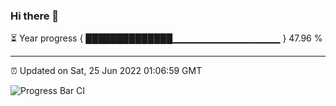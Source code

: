### Hi there 👋

⏳ Year progress { ██████████████▁▁▁▁▁▁▁▁▁▁▁▁▁▁▁▁ } 47.96 %

---

⏰ Updated on Sat, 25 Jun 2022 01:06:59 GMT

![Progress Bar CI](https://github.com/liununu/liununu/workflows/Progress%20Bar%20CI/badge.svg)
